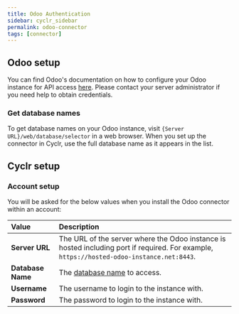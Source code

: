 ```yaml
---
title: Odoo Authentication
sidebar: cyclr_sidebar
permalink: odoo-connector
tags: [connector]
---
```


## Odoo setup

You can find Odoo's documentation on how to configure your Odoo instance for API access [here](https://www.odoo.com/documentation/16.0/developer/api/external_api.html?highlight=pagination#configuration). Please contact your server administrator if you need help to obtain credentials.

<a name="get-database-names"></a>

### Get database names

To get database names on your Odoo instance, visit `{Server URL}/web/database/selector` in a web browser. When you set up the connector in Cyclr, use the full database name as it appears in the list.

## Cyclr setup

### Account setup

You will be asked for the below values when you install the Odoo connector within an account:

| Value             | Description                                                  |
| :---------------- | :----------------------------------------------------------- |
| **Server URL**    | The URL of the server where the Odoo instance is hosted including port if required. For example, `https://hosted-odoo-instance.net:8443`. |
| **Database Name** | The [database name](#get-database-names) to access.          |
| **Username**      | The username to login to the instance with.                  |
| **Password**      | The password to login to the instance with.                  |
